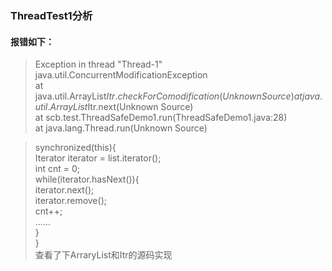 
### ThreadTest1分析
#### 报错如下：
>Exception in thread "Thread-1" java.util.ConcurrentModificationException  
	at java.util.ArrayList$Itr.checkForComodification(Unknown Source)  
	at java.util.ArrayList$Itr.next(Unknown Source)  
	at scb.test.ThreadSafeDemo1.run(ThreadSafeDemo1.java:28)  
	at java.lang.Thread.run(Unknown Source)  

>synchronized(this){  
            Iterator<String> iterator = list.iterator();  
            int cnt = 0;  
            while(iterator.hasNext()){  
                iterator.next();  
                iterator.remove();  
                cnt++;  
               ......  
        }  
    }  
查看了下ArraryList和Itr的源码实现
